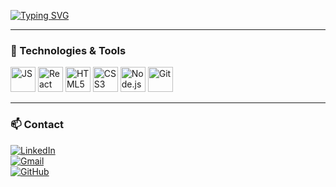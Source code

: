 [![Typing SVG](https://readme-typing-svg.demolab.com?font=Fira+Code&size=32&duration=3000&pause=1000&color=3A9CDF&width=700&lines=Welcome+to+my+GitHub!;Front-End+and+Full+Stack+Developer;Building+clean+and+modern+interfaces)](https://git.io/typing-svg)

---

### 🚀 Technologies & Tools
<div>
  <img src="https://cdn.jsdelivr.net/gh/devicons/devicon/icons/javascript/javascript-original.svg" alt="JS" width="40"/>
  <img src="https://cdn.jsdelivr.net/gh/devicons/devicon/icons/react/react-original.svg" alt="React" width="40"/>
  <img src="https://cdn.jsdelivr.net/gh/devicons/devicon/icons/html5/html5-original.svg" alt="HTML5" width="40"/>
  <img src="https://cdn.jsdelivr.net/gh/devicons/devicon/icons/css3/css3-original.svg" alt="CSS3" width="40"/>
  <img src="https://cdn.jsdelivr.net/gh/devicons/devicon/icons/nodejs/nodejs-original.svg" alt="Node.js" width="40"/>
  <img src="https://cdn.jsdelivr.net/gh/devicons/devicon/icons/git/git-original.svg" alt="Git" width="40"/>
</div>

---

### 📫 Contact
[![LinkedIn](https://img.shields.io/badge/LinkedIn-0077B5?style=for-the-badge&logo=linkedin&logoColor=white)](https://www.linkedin.com/in/eduardo-gabriel-vicente-8687b7327/)  
[![Gmail](https://img.shields.io/badge/Email-D14836?style=for-the-badge&logo=gmail&logoColor=white)](mailto:egabrielvicente6@gmail.com)  
[![GitHub](https://img.shields.io/badge/GitHub-000?style=for-the-badge&logo=github&logoColor=white)](https://github.com/EduardoGabrielV)
